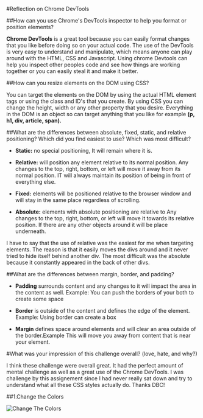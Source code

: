 #Reflection on Chrome DevTools

##How can you use Chrome's DevTools inspector to help you format or position elements?

**Chrome DevTools** is a great tool because you can easily format changes that you like before doing so on your actual code. The use of the DevTools is very easy to understand and manipulate, which means anyone can play around with the HTML, CSS and Javascript. Using chrome Devtools can help you inspect other peoples code and see how things are working together or you can easily steal it and make it better.

##How can you resize elements on the DOM using CSS?

You can target the elements on the DOM by using the actual HTML element tags or using the class and ID's that you create. By using CSS you can change the height, width or any other property that you desire. Everything in the DOM is an object so can target anything that you like for example **(p, h1, div, article, span).**

##What are the differences between absolute, fixed, static, and relative positioning? Which did you find easiest to use? Which was most difficult?

* **Static:** no special positioning, It will remain where it is.

* **Relative:** will position any element relative to its normal position. Any changes to the top, right, bottom, or left will move it away from its normal position. IT will always maintain its position of being in front of everything else.

* **Fixed:** elements will be positioned relative to the browser window and will stay in the same place regardless of scrolling.

* **Absolute:** elements with absolute positioning are relative to Any changes to the top, right, bottom, or left will move it towards its relative position. If there are any other objects around it will be place underneath.

I have to say that the use of relative was the easiest for me when targeting elements. The reason is that it easily moves the divs around and it never tried to hide itself behind another div. The most difficult was the absolute because it constantly appeared in the back of other divs. 

##What are the differences between margin, border, and padding?

* **Padding** surrounds content and any changes to it will impact the area in the content as well. Example: You can push the borders of your both to create some space

* **Border** is outside of the content and defines the edge of the element. Example: Using border can create a box

* **Margin** defines space around elements and will clear an area outside of the border.Example This will move you away from content that is near your element.

#What was your impression of this challenge overall? (love, hate, and why?)

I think these challenge were overall great. It had the perfect amount of mental challenge as well as a great use of the Chrome DevTools. I was challenge by this assignement since I had never really sat down and try to understand what all these CSS styles actually do. Thanks DBC!


##1.Change the Colors

![Change The Colors](images/change_colors.png)

